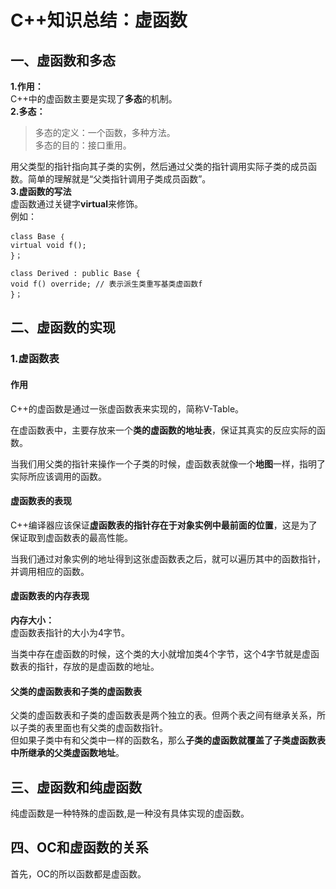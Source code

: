 # C++知识总结：虚函数

## 一、虚函数和多态

**1.作用：**  
C++中的虚函数主要是实现了**多态**的机制。  
**2.多态：**  
> 多态的定义：一个函数，多种方法。  
> 多态的目的：接口重用。

用父类型的指针指向其子类的实例，然后通过父类的指针调用实际子类的成员函数。简单的理解就是“父类指针调用子类成员函数”。  
**3.虚函数的写法**  
虚函数通过关键字**virtual**来修饰。  
例如：
```
class Base ｛
virtual void f();
}；

class Derived : public Base {
void f() override; // 表示派生类重写基类虚函数f
}；
```

## 二、虚函数的实现

### 1.虚函数表

#### 作用
C++的虚函数是通过一张虚函数表来实现的，简称V-Table。

在虚函数表中，主要存放来一个**类的虚函数的地址表**，保证其真实的反应实际的函数。  

当我们用父类的指针来操作一个子类的时候，虚函数表就像一个**地图**一样，指明了实际所应该调用的函数。

#### 虚函数表的表现

C++编译器应该保证**虚函数表的指针存在于对象实例中最前面的位置**，这是为了保证取到虚函数表的最高性能。

当我们通过对象实例的地址得到这张虚函数表之后，就可以遍历其中的函数指针，并调用相应的函数。

#### 虚函数表的内存表现

**内存大小：**  
虚函数表指针的大小为4字节。  

当类中存在虚函数的时候，这个类的大小就增加类4个字节，这个4字节就是虚函数表的指针，存放的是虚函数的地址。

#### 父类的虚函数表和子类的虚函数表

父类的虚函数表和子类的虚函数表是两个独立的表。但两个表之间有继承关系，所以子类的表里面也有父类的虚函数指针。  
但如果子类中有和父类中一样的函数名，那么**子类的虚函数就覆盖了子类虚函数表中所继承的父类虚函数地址**。

## 三、虚函数和纯虚函数

纯虚函数是一种特殊的虚函数,是一种没有具体实现的虚函数。

## 四、OC和虚函数的关系

首先，OC的所以函数都是虚函数。
